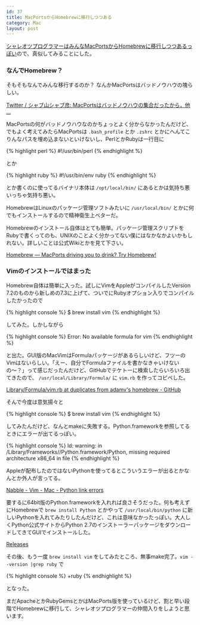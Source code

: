 ```yaml
---
id: 37
title: MacPortsからHomebrewに移行しつつある
category: Mac
layout: post
---
```


[シャレオツプログラマーはみんなMacPortsからHomebrewに移行しつつあるっぽい](http://give-me-money.g.hatena.ne.jp/cxx/20100802/1280760811 "MacPortsからHomebrewに移行した - cxxの日記 - give-me-moneyグループ")ので、真似してみることにした。

### なんでHomebrew？

そもそもなんでみんな移行するのか？ なんかMacPortsはバッドノウハウの塊らしい。

[Twitter / シャブ山シャブ彦: MacPortsはバッドノウハウの集合だったから，他 ...](http://twitter.com/hitode909/status/18526396749 "Twitter / シャブ山シャブ彦: MacPortsはバッドノウハウの集合だったから，他 ...")

MacPortsの何がバッドノウハウなのかちょっとよく分からなかったんだけど、でもよく考えてみたらMacPortsは `.bash_profile` とか `.zshrc` とかにへんてこりんなパスを埋め込まないといけないし、PerlとかRubyは一行目に

{% highlight perl %}
#!/usr/bin/perl
{% endhighlight %}

とか 

{% highlight ruby %}
#!/usr/bin/env ruby
{% endhighlight %}

とか書くのに使ってるバイナリ本体は `/opt/local/bin/` にあるとかは気持ち悪いっちゃ気持ち悪い。

HomebrewはLinuxのパッケージ管理ソフトみたいに `/usr/local/bin/` とかに何でもインストールするので精神衛生上ベターだ。

Homebrewのインストール自体はとても簡単。パッケージ管理スクリプトをRubyで書くってのも、UNIXのことよく分かってない僕にはなかなかよいかもしれない。詳しいことは公式Wikiとかを見て下さい。

[Homebrew — MacPorts driving you to drink? Try Homebrew!](http://mxcl.github.com/homebrew/ "Homebrew — MacPorts driving you to drink? Try Homebrew!")

### Vimのインストールではまった

Homebrew自体は簡単に入った。試しにVimをAppleがコンパイルしたVersion 7.2のものから新しめの7.3に上げて、ついでにRubyオプション入りでコンパイルしたかったので

{% highlight console %}
$ brew install vim
{% endhighlight %}

してみた。しかしながら

{% highlight console %}
Error: No available formula for vim
{% endhighlight %}

と出た。GUI版のMacVimはFormulaパッケージがあるらしいけど、フツーのVimはないらしい。「えー、自分でFormulaファイルを書かなきゃいけないの〜？」って感じだったんだけど、GitHubでテケトーに検索したらいろいろ出てきたので、 `/usr/local/Library/Formula/` に `vim.rb` を作ってコピペした。

[Library/Formula/vim.rb at duplicates from adamv's homebrew - GitHub](http://github.com/adamv/homebrew/blob/duplicates/Library/Formula/vim.rb "Library/Formula/vim.rb at duplicates from adamv's homebrew - GitHub")

そんで今度は意気揚々と

{% highlight console %}
$ brew install vim
{% endhighlight %}

してみたんだけど、なんとmakeに失敗する。Python.frameworkを参照してるときにエラーが出てるっぽい。

{% highlight console %}
ld: warning: in /Library/Frameworks//Python.framework/Python, missing required architecture x86\_64 in file
{% endhighlight %}

Appleが配布したのではないPythonを使ってるとこういうエラーが出るとかなんとか外人が言ってる。

[Nabble - Vim - Mac - Python link errors](http://vim.1045645.n5.nabble.com/Python-link-errors-td1214971.html "Nabble - Vim - Mac - Python link errors")

要するに64bit版のPython.frameworkを入れれば良さそうだった。何も考えずにHomebrewで `brew install Python` とかやって `/usr/local/bin/python` に新しいPythonを入れてみたりしたんだけど、これは意味なかったっぽい。大人しくPython公式サイトからPython 2.7のインストーラーパッケージをダウンロードしてきてGUIでインストールした。

[Releases](http://www.python.org/download/releases/ "Releases")

その後、もう一度 `brew install vim` をしてみたところ、無事make完了。`vim --version |grep ruby` で

{% highlight console %}
+ruby
{% endhighlight %}

となった。

まだApacheとかRubyGemsとかはMacPorts版を使っているけど、割と早い段階でHomebrewに移行して、シャレオツプログラマーの仲間入りをしようと思います。
